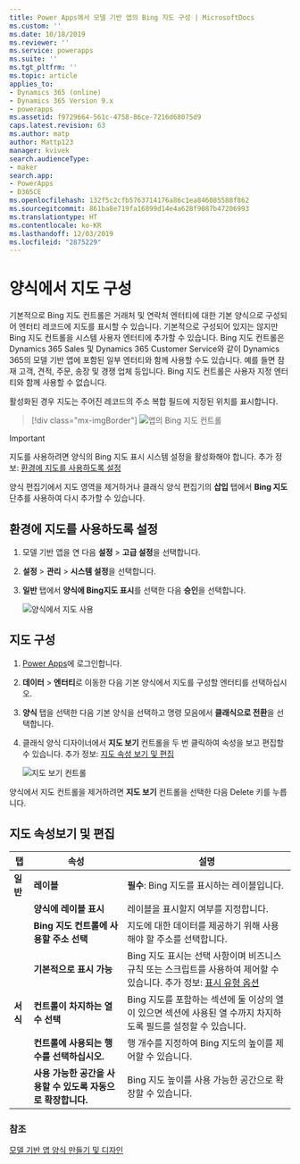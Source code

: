 ```yaml
---
title: Power Apps에서 모델 기반 앱의 Bing 지도 구성 | MicrosoftDocs
ms.custom: ''
ms.date: 10/18/2019
ms.reviewer: ''
ms.service: powerapps
ms.suite: ''
ms.tgt_pltfrm: ''
ms.topic: article
applies_to:
- Dynamics 365 (online)
- Dynamics 365 Version 9.x
- powerapps
ms.assetid: f9729664-561c-4758-86ce-7216d68075d9
caps.latest.revision: 63
ms.author: matp
author: Mattp123
manager: kvivek
search.audienceType:
- maker
search.app:
- PowerApps
- D365CE
ms.openlocfilehash: 132f5c2cfb5763714176a86c1ea846085588f862
ms.sourcegitcommit: 861ba8e719fa16899d14e4a628f9087b47206993
ms.translationtype: HT
ms.contentlocale: ko-KR
ms.lasthandoff: 12/03/2019
ms.locfileid: "2875229"
---
```

# <a name="configure-a-map-on-a-form"></a>양식에서 지도 구성
기본적으로 Bing 지도 컨트롤은 거래처 및 연락처 엔터티에 대한 기본 양식으로 구성되어 엔터티 레코드에 지도를 표시할 수 있습니다. 기본적으로 구성되어 있지는 않지만 Bing 지도 컨트롤을 시스템 사용자 엔터티에 추가할 수 있습니다. Bing 지도 컨트롤은 Dynamics 365 Sales 및 Dynamics 365 Customer Service와 같이 Dynamics 365의 모델 기반 앱에 포함된 일부 엔터티와 함께 사용할 수도 있습니다. 예를 들면 잠재 고객, 견적, 주문, 송장 및 경쟁 업체 등입니다. Bing 지도 컨트롤은 사용자 지정 엔터티와 함께 사용할 수 없습니다.  

활성화된 경우 지도는 주어진 레코드의 주소 복합 필드에 지정된 위치를 표시합니다. 

> [!div class="mx-imgBorder"] 
> ![앱의 Bing 지도 컨트롤](media/bing-map-example.png "앱의 Bing 지도 컨트롤")

> [!IMPORTANT]
> 지도를 사용하려면 양식의 Bing 지도 표시 시스템 설정을 활성화해야 합니다. 추가 정보: [환경에 지도를 사용하도록 설정](#enable-maps-for-your-environment)

양식 편집기에서 지도 영역을 제거하거나 클래식 양식 편집기의 **삽입** 탭에서 **Bing 지도** 단추를 사용하여 다시 추가할 수 있습니다.

## <a name="enable-maps-for-your-environment"></a>환경에 지도를 사용하도록 설정
1. 모델 기반 앱을 연 다음 **설정** > **고급 설정**을 선택합니다. 
2. **설정** > **관리** > **시스템 설정**을 선택합니다. 
3. **일반** 탭에서 **양식에 Bing지도 표시**를 선택한 다음 **승인**을 선택합니다. 
 
    ![양식에서 지도 사용](media/enable-maps.png)

## <a name="configure-a-map"></a>지도 구성 
1. [Power Apps](https://make.powerapps.com/?utm_source=padocs&utm_medium=linkinadoc&utm_campaign=referralsfromdoc)에 로그인합니다. 
2. **데이터** > **엔터티**로 이동한 다음 기본 양식에서 지도를 구성할 엔터티를 선택하십시오. 
3. **양식** 탭을 선택한 다음 기본 양식을 선택하고 명령 모음에서 **클래식으로 전환**을 선택합니다. 
4. 클래식 양식 디자이너에서 **지도 보기** 컨트롤을 두 번 클릭하여 속성을 보고 편집할 수 있습니다. 추가 정보: [지도 속성 보기 및 편집](#view-and-edit-map-properties)

    ![지도 보기 컨트롤](media/map-view-control.png)

양식에서 지도 컨트롤을 제거하려면 **지도 보기** 컨트롤을 선택한 다음 Delete 키를 누릅니다.

## <a name="view-and-edit-map-properties"></a>지도 속성보기 및 편집

|      탭       |                        속성                         |                                                                                                  설명                                                                                                   |
|----------------|---------------------------------------------------------|----------------------------------------------------------------------------------------------------------------------------------------------------------------------------------------------------------------|
|  **일반**   |                        **레이블**                        |                                                                              **필수**: Bing 지도를 표시하는 레이블입니다.                                                                               |
|                |              **양식에 레이블 표시**              |                                                                                     레이블을 표시할지 여부를 지정합니다.                                                                                     |
|                | **Bing 지도 컨트롤에 사용할 주소 선택** |                                                                        지도에 대한 데이터를 제공하기 위해 사용해야 할 주소를 선택합니다.                                                                        |
|                |                 **기본적으로 표시 가능**                  | Bing 지도 표시는 선택 사항이며 비즈니스 규칙 또는 스크립트를 사용하여 제어할 수 있습니다. 추가 정보: [표시 유형 옵션](visibility-options-legacy.md) |
| **서식** |  **컨트롤이 차지하는 열 수 선택**  |                              Bing 지도를 포함하는 섹션에 둘 이상의 열이 있으면 섹션에 사용된 열 수까지 차지하도록 필드를 설정할 수 있습니다.                              |
|                |   **컨트롤에 사용되는 행 수를 선택하십시오.**    |                                                                  행 개수를 지정하여 Bing 지도의 높이를 제어할 수 있습니다.                                                                   |
|                |     **사용 가능한 공간을 사용할 수 있도록 자동으로 확장합니다.**     |                                                                        Bing 지도 높이를 사용 가능한 공간으로 확장할 수 있습니다.                                                                        |

### <a name="see-also"></a>참조
[모델 기반 앱 양식 만들기 및 디자인](create-design-forms.md) 
